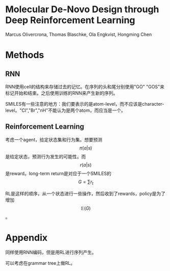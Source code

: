 # Molecular De-Novo Design through Deep Reinforcement Learning

Marcus Olivercrona, Thomas Blaschke, Ola Engkvist, Hongming Chen

# Methods

## RNN

RNN使用cell的结构来存储过去的记忆。在序列的头和尾分别使用"GO" "GOS"来标记开始和结束。之后使用训练的RNN来产生新的序列。

SMILES有一些注意的地方：我们要表示的是atom-level，而不应该是character-level。"Cl","Br","nH"不能认为是两个atom，而应当是一个。

## Reinforcement Learning

考虑一个agent，给定状态集和行为集。想要预测$$\pi(a|s)$$是给定状态，预测行为发生的可能性。而$$r(a|s)$$是reward。long-term return是对应于一个SMILES的$$G = \sum r_t$$

RL是这样的顺序，从一个状态进行一些操作，然后收到了rewards，policy是为了增加$$\mathbb{E}(G)$$。

# Appendix

同样使用RNN编码，但是用RL进行序列产生。

可以考虑在grammar tree上做RL。
